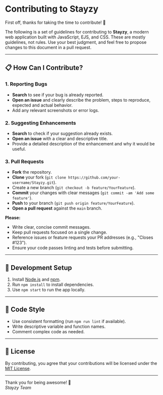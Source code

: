 # Contributing to Stayzy

First off, thanks for taking the time to contribute! 🎉

The following is a set of guidelines for contributing to **Stayzy**, a modern web application built with JavaScript, EJS, and CSS. These are mostly guidelines, not rules. Use your best judgment, and feel free to propose changes to this document in a pull request.

---

## 📋 How Can I Contribute?

### 1. Reporting Bugs

- **Search** to see if your bug is already reported.
- **Open an issue** and clearly describe the problem, steps to reproduce, expected and actual behavior.
- Add any relevant screenshots or error logs.

### 2. Suggesting Enhancements

- **Search** to check if your suggestion already exists.
- **Open an issue** with a clear and descriptive title.
- Provide a detailed description of the enhancement and why it would be useful.

### 3. Pull Requests

- **Fork** the repository.
- **Clone** your fork (`git clone https://github.com/your-username/Stayzy.git`).
- Create a new branch (`git checkout -b feature/YourFeature`).
- **Commit** your changes with clear messages (`git commit -am 'Add some feature'`).
- **Push** to your branch (`git push origin feature/YourFeature`).
- **Open a pull request** against the `main` branch.

**Please:**

- Write clear, concise commit messages.
- Keep pull requests focused on a single change.
- Reference issues or feature requests your PR addresses (e.g., "Closes #123").
- Ensure your code passes linting and tests before submitting.

---

## 🧪 Development Setup

1. Install [Node.js](https://nodejs.org/) and [npm](https://www.npmjs.com/).
2. Run `npm install` to install dependencies.
3. Use `npm start` to run the app locally.

---

## 📝 Code Style

- Use consistent formatting (run `npm run lint` if available).
- Write descriptive variable and function names.
- Comment complex code as needed.

---

## 📄 License

By contributing, you agree that your contributions will be licensed under the [MIT License](LICENSE).

---

Thank you for being awesome! 🚀  
_Stayzy Team_
